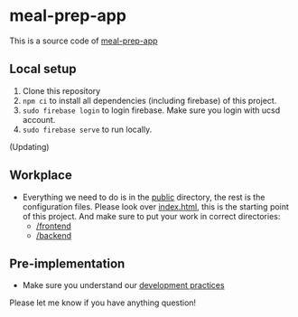 # meal-prep-app

This is a source code of [meal-prep-app](https://meal-prep-web-app.web.app/)

## Local setup

1. Clone this repository
2. `npm ci` to install all dependencies (including firebase) of this project.
3. `sudo firebase login` to login firebase. Make sure you login with ucsd account.
4. `sudo firebase serve` to run locally.

(Updating)

## Workplace

- Everything we need to do is in the [public](https://github.com/cse110-fa21-group28/meal-prep-app/tree/main/public) directory, the rest is the configuration files. Please look over [index.html](https://github.com/cse110-fa21-group28/meal-prep-app/blob/main/public/index.html), this is the starting point of this project. And make sure to put your work in correct directories:
  + [/frontend](https://github.com/cse110-fa21-group28/meal-prep-app/tree/main/public/frontend)
  + [/backend](https://github.com/cse110-fa21-group28/meal-prep-app/tree/main/public/backend)

## Pre-implementation

- Make sure you understand our [development practices](https://docs.google.com/document/d/1dFS2DS8PwIx1vWgwY4m3hb6lBa2rxWlP7e4EZS3B-WE/edit)

Please let me know if you have anything question!
